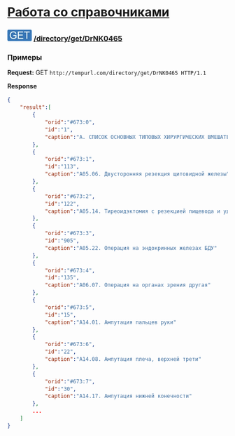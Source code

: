 [Работа со справочниками](../../../index.md)
=========================================

### ![GET](../../../../../img/get.png) [/directory/get/DrNK0465](../index.md)

### Примеры

**Request:** GET `http://tempurl.com/directory/get/DrNK0465 HTTP/1.1`

**Response**

```json
{
    "result":[
        {
            "orid":"#673:0",
            "id":"1",
            "caption":"А. СПИСОК ОСНОВНЫХ ТИПОВЫХ ХИРУРГИЧЕСКИХ ВМЕШАТЕЛЬСТВ"
        },
        {
            "orid":"#673:1",
            "id":"113",
            "caption":"А05.06. Двусторонняя резекция щитовидной железы"
        },
        {
            "orid":"#673:2",
            "id":"122",
            "caption":"А05.14. Тиреоидэктомия с резекцией пищевода и удалением  лимфатических узлов"
        },
        {
            "orid":"#673:3",
            "id":"905",
            "caption":"А05.22. Операция на эндокринных железах БДУ"
        },
        {
            "orid":"#673:4",
            "id":"135",
            "caption":"А06.07. Операция на органах зрения другая"
        },
        {
            "orid":"#673:5",
            "id":"15",
            "caption":"А14.01. Ампутация пальцев руки"
        },
        {
            "orid":"#673:6",
            "id":"22",
            "caption":"А14.08. Ампутация плеча, верхней трети"
        },
        {
            "orid":"#673:7",
            "id":"30",
            "caption":"А14.17. Ампутация нижней конечности"
        },
        ...
    ]
}
```